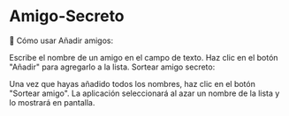 # Amigo-Secreto

🚀 Cómo usar
Añadir amigos:

Escribe el nombre de un amigo en el campo de texto.
Haz clic en el botón "Añadir" para agregarlo a la lista.
Sortear amigo secreto:

Una vez que hayas añadido todos los nombres, haz clic en el botón "Sortear amigo".
La aplicación seleccionará al azar un nombre de la lista y lo mostrará en pantalla.
